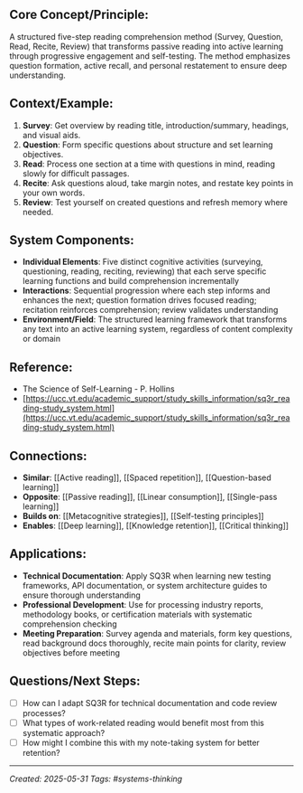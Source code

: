 ## Core Concept/Principle:
A structured five-step reading comprehension method (Survey, Question, Read, Recite, Review) that transforms passive reading into active learning through progressive engagement and self-testing. The method emphasizes question formation, active recall, and personal restatement to ensure deep understanding.

## Context/Example:
1. **Survey**: Get overview by reading title, introduction/summary, headings, and visual aids.
2. **Question**: Form specific questions about structure and set learning objectives.
3. **Read**: Process one section at a time with questions in mind, reading slowly for difficult passages.
4. **Recite**: Ask questions aloud, take margin notes, and restate key points in your own words.
5. **Review**: Test yourself on created questions and refresh memory where needed.

## System Components:
- **Individual Elements**: Five distinct cognitive activities (surveying, questioning, reading, reciting, reviewing) that each serve specific learning functions and build comprehension incrementally
- **Interactions**: Sequential progression where each step informs and enhances the next; question formation drives focused reading; recitation reinforces comprehension; review validates understanding
- **Environment/Field**: The structured learning framework that transforms any text into an active learning system, regardless of content complexity or domain

## Reference:
- The Science of Self-Learning - P. Hollins
- [https://ucc.vt.edu/academic_support/study_skills_information/sq3r_reading-study_system.html](https://ucc.vt.edu/academic_support/study_skills_information/sq3r_reading-study_system.html)

## Connections:
- **Similar**: [[Active reading]], [[Spaced repetition]], [[Question-based learning]]
- **Opposite**: [[Passive reading]], [[Linear consumption]], [[Single-pass learning]]
- **Builds on**: [[Metacognitive strategies]], [[Self-testing principles]]
- **Enables**: [[Deep learning]], [[Knowledge retention]], [[Critical thinking]]

## Applications:
- **Technical Documentation**: Apply SQ3R when learning new testing frameworks, API documentation, or system architecture guides to ensure thorough understanding
- **Professional Development**: Use for processing industry reports, methodology books, or certification materials with systematic comprehension checking
- **Meeting Preparation**: Survey agenda and materials, form key questions, read background docs thoroughly, recite main points for clarity, review objectives before meeting
## Questions/Next Steps:
- [ ]  How can I adapt SQ3R for technical documentation and code review processes?
- [ ]  What types of work-related reading would benefit most from this systematic approach?
- [ ]  How might I combine this with my note-taking system for better retention?

---

_Created: 2025-05-31_ _Tags: #systems-thinking_
